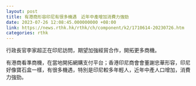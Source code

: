 ```yaml
---
layout: post
title: 有港商形容印尼有很多機遇　近年中產增加消費力強勁
date: 2023-07-26 12:08:45.000000000 +08:00
link: https://news.rthk.hk/rthk/ch/component/k2/1710614-20230726.htm
categories: rthk
---
```


行政長官李家超正在印尼訪問，期望加強經貿合作，開拓更多商機。

有港商看準商機，在當地開拓網購支付平台；香港印尼商會會董謝忠華形容，印尼好像寶石盒一樣，有很多機遇，特別是印尼較多年輕人，近年中產人口增加，消費力強勁。
